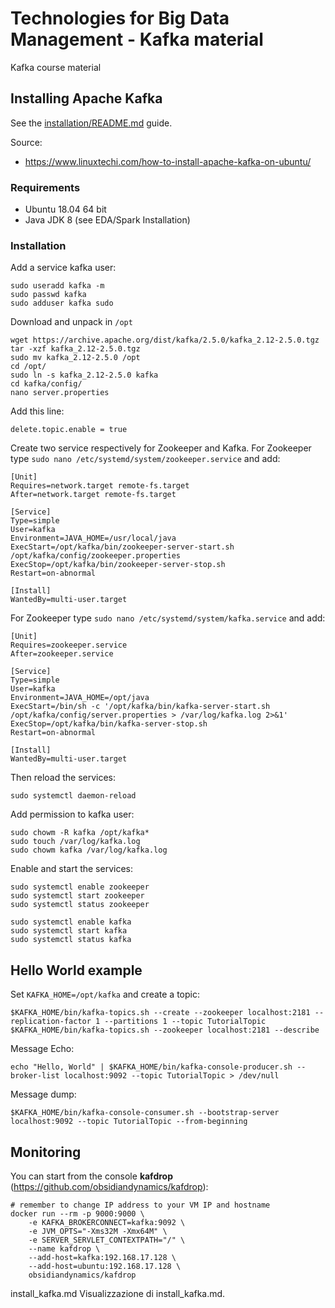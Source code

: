 # Technologies for Big Data Management - Kafka material

Kafka course material



## Installing Apache Kafka 

See the [installation/README.md](installation/README.md) guide.




Source:
- https://www.linuxtechi.com/how-to-install-apache-kafka-on-ubuntu/

### Requirements
- Ubuntu 18.04 64 bit
- Java JDK 8 (see EDA/Spark Installation)

### Installation 
Add a service kafka user:
```
sudo useradd kafka -m
sudo passwd kafka
sudo adduser kafka sudo
```

Download and unpack in `/opt`
```
wget https://archive.apache.org/dist/kafka/2.5.0/kafka_2.12-2.5.0.tgz
tar -xzf kafka_2.12-2.5.0.tgz
sudo mv kafka_2.12-2.5.0 /opt
cd /opt/
sudo ln -s kafka_2.12-2.5.0 kafka
cd kafka/config/
nano server.properties
```

Add this line:
    
    delete.topic.enable = true

Create two service respectively for Zookeeper and Kafka. For Zookeeper type `sudo nano /etc/systemd/system/zookeeper.service` and add:
```
[Unit]
Requires=network.target remote-fs.target
After=network.target remote-fs.target

[Service]
Type=simple
User=kafka
Environment=JAVA_HOME=/usr/local/java
ExecStart=/opt/kafka/bin/zookeeper-server-start.sh /opt/kafka/config/zookeeper.properties
ExecStop=/opt/kafka/bin/zookeeper-server-stop.sh
Restart=on-abnormal

[Install]
WantedBy=multi-user.target
```

For Zookeeper type `sudo nano /etc/systemd/system/kafka.service` and add:
```
[Unit]
Requires=zookeeper.service
After=zookeeper.service

[Service]
Type=simple
User=kafka
Environment=JAVA_HOME=/opt/java
ExecStart=/bin/sh -c '/opt/kafka/bin/kafka-server-start.sh /opt/kafka/config/server.properties > /var/log/kafka.log 2>&1'
ExecStop=/opt/kafka/bin/kafka-server-stop.sh
Restart=on-abnormal

[Install]
WantedBy=multi-user.target
```

Then reload the services:

    sudo systemctl daemon-reload

Add permission to kafka user:
    
    sudo chowm -R kafka /opt/kafka*
    sudo touch /var/log/kafka.log
    sudo chowm kafka /var/log/kafka.log

Enable and start the services:
```
sudo systemctl enable zookeeper
sudo systemctl start zookeeper
sudo systemctl status zookeeper
```
```
sudo systemctl enable kafka
sudo systemctl start kafka
sudo systemctl status kafka
```

## Hello World example

Set `KAFKA_HOME=/opt/kafka` and create a topic:

    $KAFKA_HOME/bin/kafka-topics.sh --create --zookeeper localhost:2181 --replication-factor 1 --partitions 1 --topic TutorialTopic
    $KAFKA_HOME/bin/kafka-topics.sh --zookeeper localhost:2181 --describe

Message Echo:

    echo "Hello, World" | $KAFKA_HOME/bin/kafka-console-producer.sh --broker-list localhost:9092 --topic TutorialTopic > /dev/null

Message dump:

    $KAFKA_HOME/bin/kafka-console-consumer.sh --bootstrap-server localhost:9092 --topic TutorialTopic --from-beginning


## Monitoring

You can start from the console  **kafdrop** (https://github.com/obsidiandynamics/kafdrop):
```
# remember to change IP address to your VM IP and hostname 
docker run --rm -p 9000:9000 \
    -e KAFKA_BROKERCONNECT=kafka:9092 \
    -e JVM_OPTS="-Xms32M -Xmx64M" \
    -e SERVER_SERVLET_CONTEXTPATH="/" \
    --name kafdrop \
    --add-host=kafka:192.168.17.128 \
    --add-host=ubuntu:192.168.17.128 \
    obsidiandynamics/kafdrop
```
install_kafka.md
Visualizzazione di install_kafka.md.
